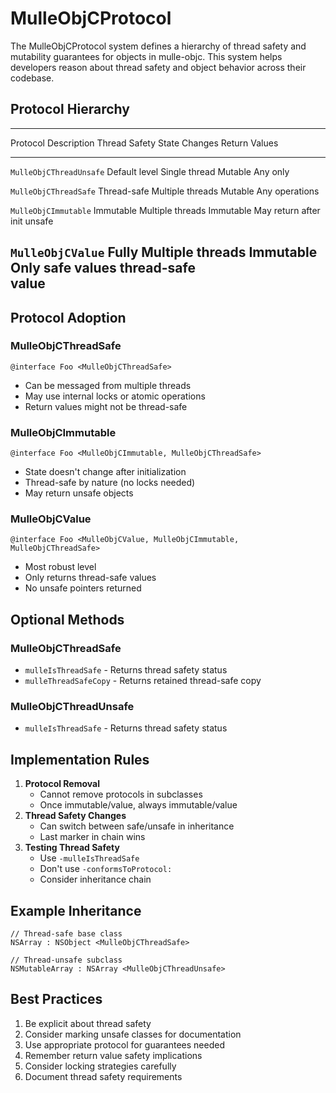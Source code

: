 # MulleObjCProtocol

The MulleObjCProtocol system defines a hierarchy of thread safety and
mutability guarantees for objects in mulle-objc. This system helps
developers reason about thread safety and object behavior across their
codebase.

## Protocol Hierarchy

  -------------------------------------------------------------------------------------------
  Protocol                  Description    Thread Safety    State Changes    Return Values
  ------------------------- -------------- ---------------- ---------------- ----------------
  `MulleObjCThreadUnsafe`   Default level  Single thread    Mutable          Any
                                           only                              

  `MulleObjCThreadSafe`     Thread-safe    Multiple threads Mutable          Any
                            operations                                       

  `MulleObjCImmutable`      Immutable      Multiple threads Immutable        May return
                            after init                                       unsafe

  `MulleObjCValue`          Fully          Multiple threads Immutable        Only safe values
                            thread-safe                                      
                            value                                            
  -------------------------------------------------------------------------------------------

## Protocol Adoption

### MulleObjCThreadSafe

``` objc
@interface Foo <MulleObjCThreadSafe>
```

-   Can be messaged from multiple threads
-   May use internal locks or atomic operations
-   Return values might not be thread-safe

### MulleObjCImmutable

``` objc
@interface Foo <MulleObjCImmutable, MulleObjCThreadSafe>
```

-   State doesn't change after initialization
-   Thread-safe by nature (no locks needed)
-   May return unsafe objects

### MulleObjCValue

``` objc
@interface Foo <MulleObjCValue, MulleObjCImmutable, MulleObjCThreadSafe>
```

-   Most robust level
-   Only returns thread-safe values
-   No unsafe pointers returned

## Optional Methods

### MulleObjCThreadSafe

-   `mulleIsThreadSafe` - Returns thread safety status
-   `mulleThreadSafeCopy` - Returns retained thread-safe copy

### MulleObjCThreadUnsafe

-   `mulleIsThreadSafe` - Returns thread safety status

## Implementation Rules

1.  **Protocol Removal**
    -   Cannot remove protocols in subclasses
    -   Once immutable/value, always immutable/value
2.  **Thread Safety Changes**
    -   Can switch between safe/unsafe in inheritance
    -   Last marker in chain wins
3.  **Testing Thread Safety**
    -   Use `-mulleIsThreadSafe`
    -   Don't use `-conformsToProtocol:`
    -   Consider inheritance chain

## Example Inheritance

``` objc
// Thread-safe base class
NSArray : NSObject <MulleObjCThreadSafe>

// Thread-unsafe subclass
NSMutableArray : NSArray <MulleObjCThreadUnsafe>
```

## Best Practices

1.  Be explicit about thread safety
2.  Consider marking unsafe classes for documentation
3.  Use appropriate protocol for guarantees needed
4.  Remember return value safety implications
5.  Consider locking strategies carefully
6.  Document thread safety requirements
